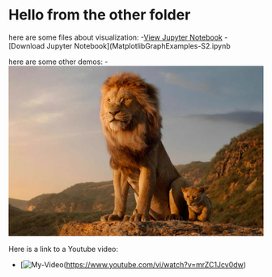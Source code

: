 # Hello from the other folder

here are some files about visualization:
-[View Jupyter Notebook](MatplotlibGraphExamples-S2.html)
-[Download Jupyter Notebook](MatplotlibGraphExamples-S2.ipynb

here are some other demos:
-![Here Is a Picture](The-Lion-King-Movie-Stills-Pictures-Download.jpg)

Here is a link to a Youtube video:
- [![My-Video](https://www.youtube.com/vi/watch?v=mrZC1Jcv0dw/0.jpg)(https://www.youtube.com/vi/watch?v=mrZC1Jcv0dw)
